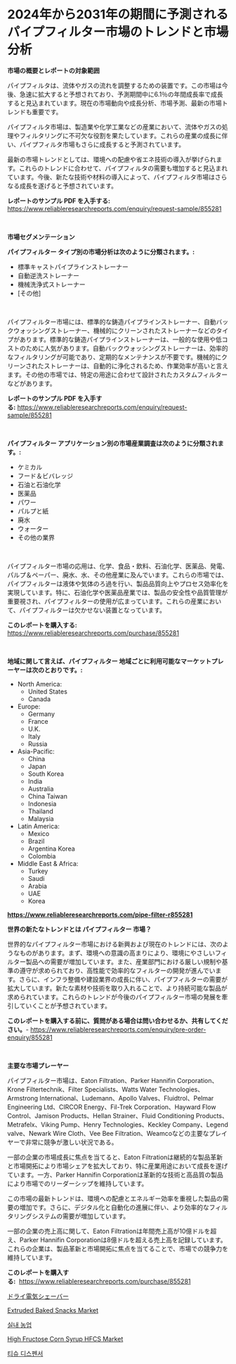 <p><h1>2024年から2031年の期間に予測されるパイプフィルター市場のトレンドと市場分析</h1></p><p><strong>市場の概要とレポートの対象範囲</strong></p>
<p><p>パイプフィルタは、流体やガスの流れを調整するための装置です。この市場は今後、急速に拡大すると予想されており、予測期間中に6.1％の年間成長率で成長すると見込まれています。現在の市場動向や成長分析、市場予測、最新の市場トレンドも重要です。</p><p>パイプフィルタ市場は、製造業や化学工業などの産業において、流体やガスの処理やフィルタリングに不可欠な役割を果たしています。これらの産業の成長に伴い、パイプフィルタ市場もさらに成長すると予測されています。</p><p>最新の市場トレンドとしては、環境への配慮や省エネ技術の導入が挙げられます。これらのトレンドに合わせて、パイプフィルタの需要も増加すると見込まれています。今後、新たな技術や材料の導入によって、パイプフィルタ市場はさらなる成長を遂げると予想されています。</p></p>
<p><strong>レポートのサンプル PDF を入手する:</strong> <a href="https://www.reliableresearchreports.com/enquiry/request-sample/855281">https://www.reliableresearchreports.com/enquiry/request-sample/855281</a></p>
<p>&nbsp;</p>
<p><strong>市場セグメンテーション</strong></p>
<p><strong>パイプフィルター タイプ別の市場分析は次のように分類されます。:</strong></p>
<p><ul><li>標準キャストパイプラインストレーナー</li><li>自動逆洗ストレーナー</li><li>機械洗浄式ストレーナー</li><li>[その他]</li></ul></p>
<p>&nbsp;</p>
<p><p>パイプフィルター市場には、標準的な鋳造パイプラインストレーナー、自動バックウォッシングストレーナー、機械的にクリーンされたストレーナーなどのタイプがあります。標準的な鋳造パイプラインストレーナーは、一般的な使用や低コストのために人気があります。自動バックウォッシングストレーナーは、効率的なフィルタリングが可能であり、定期的なメンテナンスが不要です。機械的にクリーンされたストレーナーは、自動的に浄化されるため、作業効率が高いと言えます。その他の市場では、特定の用途に合わせて設計されたカスタムフィルターなどがあります。</p></p>
<p><strong>レポートのサンプル PDF を入手する:</strong>&nbsp;<a href="https://www.reliableresearchreports.com/enquiry/request-sample/855281">https://www.reliableresearchreports.com/enquiry/request-sample/855281</a></p>
<p>&nbsp;</p>
<p><strong> パイプフィルター アプリケーション別の市場産業調査は次のように分類されます。:</strong></p>
<p><ul><li>ケミカル</li><li>フード＆ビバレッジ</li><li>石油と石油化学</li><li>医薬品</li><li>パワー</li><li>パルプと紙</li><li>廃水</li><li>ウォーター</li><li>その他の業界</li></ul></p>
<p>&nbsp;</p>
<p><p>パイプフィルター市場の応用は、化学、食品・飲料、石油化学、医薬品、発電、パルプ＆ペーパー、廃水、水、その他産業に及んでいます。これらの市場では、パイプフィルターは液体や気体のろ過を行い、製品品質向上やプロセス効率化を実現しています。特に、石油化学や医薬品産業では、製品の安全性や品質管理が重要視され、パイプフィルターの使用が広まっています。これらの産業において、パイプフィルターは欠かせない装置となっています。</p></p>
<p><strong>このレポートを購入する:</strong>&nbsp; <a href="https://www.reliableresearchreports.com/purchase/855281">https://www.reliableresearchreports.com/purchase/855281</a></p>
<p>&nbsp;</p>
<p><strong>地域に関して言えば、パイプフィルター 地域ごとに利用可能なマーケットプレーヤーは次のとおりです。:</strong></p>
<p><ul>
    <li>
        North America:
        <ul>
            <li>United States</li>
            <li>Canada</li>
        </ul>
    </li>
    <li>
        Europe:
        <ul>
            <li>Germany</li>
            <li>France</li>
            <li>U.K.</li>
            <li>Italy</li>
            <li>Russia</li>
        </ul>
    </li>
    <li>
        Asia-Pacific:
        <ul>
            <li>China</li>
            <li>Japan</li>
            <li>South Korea</li>
            <li>India</li>
            <li>Australia</li>
            <li>China Taiwan</li>
            <li>Indonesia</li>
            <li>Thailand</li>
            <li>Malaysia</li>
        </ul>
    </li>
    <li>
        Latin America:
        <ul>
            <li>Mexico</li>
            <li>Brazil</li>
            <li>Argentina Korea</li>
            <li>Colombia</li>
        </ul>
    </li>
    <li>
        Middle East & Africa:
        <ul>
            <li>Turkey</li>
            <li>Saudi</li>
            <li>Arabia</li>
            <li>UAE</li>
            <li>Korea</li>
        </ul>
    </li>
    </ul></p>
<p><strong><a href="https://www.reliableresearchreports.com/pipe-filter-r855281">https://www.reliableresearchreports.com/pipe-filter-r855281</a></strong>&nbsp;</p>
<p><strong>世界の新たなトレンドとは パイプフィルター 市場？</strong></p>
<p><p>世界的なパイプフィルター市場における新興および現在のトレンドには、次のようなものがあります。まず、環境への意識の高まりにより、環境にやさしいフィルター製品への需要が増加しています。また、産業部門における厳しい規制や基準の遵守が求められており、高性能で効率的なフィルターの開発が進んでいます。さらに、インフラ整備や建設業界の成長に伴い、パイプフィルターの需要が拡大しています。新たな素材や技術を取り入れることで、より持続可能な製品が求められています。これらのトレンドが今後のパイプフィルター市場の発展を牽引していくことが予想されています。</p></p>
<p><strong>このレポートを購入する前に、質問がある場合は問い合わせるか、共有してください。</strong>- <a href="https://www.reliableresearchreports.com/enquiry/pre-order-enquiry/855281">https://www.reliableresearchreports.com/enquiry/pre-order-enquiry/855281</a></p>
<p>&nbsp;</p>
<p><strong>主要な市場プレーヤー</strong></p>
<p><p>パイプフィルター市場は、Eaton Filtration、Parker Hannifin Corporation、Krone Filtertechnik、Filter Specialists、Watts Water Technologies、Armstrong International、Ludemann、Apollo Valves、Fluidtrol、Pelmar Engineering Ltd、CIRCOR Energy、Fil-Trek Corporation、Hayward Flow Control、Jamison Products、Hellan Strainer、Fluid Conditioning Products、Metrafelx、Viking Pump、Henry Technologies、Keckley Company、Legend valve、Newark Wire Cloth、Vee Bee Filtration、Weamcoなどの主要なプレイヤーで非常に競争が激しい状況である。</p><p>一部の企業の市場成長に焦点を当てると、Eaton Filtrationは継続的な製品革新と市場開拓により市場シェアを拡大しており、特に産業用途において成長を遂げています。一方、Parker Hannifin Corporationは革新的な技術と高品質の製品により市場でのリーダーシップを維持しています。</p><p>この市場の最新トレンドは、環境への配慮とエネルギー効率を重視した製品の需要の増加です。さらに、デジタル化と自動化の進展に伴い、より効率的なフィルタリングシステムの需要が増加しています。</p><p>一部の企業の売上高に関して、Eaton Filtrationは年間売上高が10億ドルを超え、Parker Hannifin Corporationは8億ドルを超える売上高を記録しています。これらの企業は、製品革新と市場開拓に焦点を当てることで、市場での競争力を維持しています。</p></p>
<p><strong>このレポートを購入する:</strong>&nbsp;&nbsp;<a href="https://www.reliableresearchreports.com/purchase/855281">https://www.reliableresearchreports.com/purchase/855281</a></p>
<p><p><a href="https://medium.com/@billyarton5656871/%E4%B9%BE%E3%81%84%E3%81%9F%E9%9B%BB%E6%B0%97%E3%82%B7%E3%82%A7%E3%83%BC%E3%83%90%E3%83%BC%E5%B8%82%E5%A0%B4%E8%AA%BF%E6%9F%BB%E3%83%AC%E3%83%9D%E3%83%BC%E3%83%88-%E3%81%9D%E3%81%AE%E6%AD%B4%E5%8F%B2%E3%81%A82024%E5%B9%B4%E3%81%8B%E3%82%892031%E5%B9%B4%E3%81%AE%E4%BA%88%E6%B8%AC-388c47d765bc">ドライ電気シェーバー</a></p><p><a href="https://www.linkedin.com/pulse/extruded-baked-snacks-market-size-outlook-forecast-2024-hsqye?trackingId=42ZSQbekHeRKEnrHOTyvbw%3D%3D">Extruded Baked Snacks Market</a></p><p><a href="https://medium.com/@chickenlegs8687/%EC%8B%A4%EB%82%B4-%EB%86%8D%EC%97%85-%EC%8B%9C%EC%9E%A5-%EA%B7%9C%EB%AA%A8%EB%8A%94-%EC%A0%84-%EC%84%B8%EA%B3%84-%EC%82%B0%EC%97%85%EC%97%90%EC%84%9C-%EC%B5%9C%EC%A0%81%EC%9D%98-%EB%A7%88%EC%BC%80%ED%8C%85-%EC%B1%84%EB%84%90%EC%9D%84-%EB%93%9C%EB%9F%AC%EB%83%85%EB%8B%88%EB%8B%A4-34cb13a4e016">실내 농업</a></p><p><a href="https://www.linkedin.com/pulse/high-fructose-corn-syrup-hfcs-market-insight-trends-growth-xeihe?trackingId=1AOstg798KiuUerr6qTs3w%3D%3D">High Fructose Corn Syrup HFCS Market</a></p><p><a href="https://medium.com/@bricebeahan2023/%EC%A1%B0%EC%A7%81-%EB%94%94%EC%8A%A4%ED%8E%9C%EC%84%9C-%EC%8B%9C%EC%9E%A5-%EC%A2%85%EB%A5%98-%EC%9D%91%EC%9A%A9-%EB%B0%8F-%EC%A7%80%EB%A6%AC%EC%97%90-%EB%8C%80%ED%95%9C-%ED%8F%AC%EA%B4%84%EC%A0%81%EC%9D%B8-%ED%8F%89%EA%B0%80-a2aef2bac0f6">티슈 디스펜서</a></p></p>